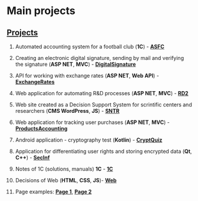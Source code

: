 # Main projects

## [Projects][]
[Projects]: https://smylebifa.github.io/projects.html

1. Automated accounting system for a football club (**1C**) - **[ASFC](https://github.com/smylebifa/Notes1C/tree/main/SolutionsOfTasks/FootballClubSystem)**

1. Creating an electronic digital signature, sending by mail and verifying the signature (**ASP NET**, **MVC**) - **[DigitalSignature](https://github.com/smylebifa/CreateAndSendSignatureByGmail)**

1. API for working with exchange rates (**ASP NET**, **Web API**) - **[ExchangeRates](https://github.com/smylebifa/ExchangeRates)**

1. Web application for automating R&D processes (**ASP NET**, **MVC**) - **[RD2](https://github.com/smylebifa/RD2)** 

1. Web site created as a Decision Support System for scrintific centers and researchers (**CMS WordPress**, **JS**) - **[SNTR](https://github.com/smylebifa/SNTR)** 

1. Web application for tracking user purchases (**ASP NET**, **MVC**) - **[ProductsAccounting](https://github.com/smylebifa/ProductsAccounting)**

1. Android application - cryptography test (**Kotlin**) - **[CryptQuiz](https://github.com/smylebifa/CryptQuiz)**

1. Application for differentiating user rights and storing encrypted data (**Qt**, **C++**) - **[SecInf](https://github.com/smylebifa/SecInf2)**

1. Notes of 1C (solutions, manuals) **1C** - **[1C](https://github.com/smylebifa/1C)**

1. Decisions of Web (**HTML**, **CSS**, **JS**)- **[Web](https://github.com/smylebifa/SolutionsWeb)**

1. Page examples: **[Page 1](https://smylebifa.github.io/page1.html)**, **[Page 2](https://smylebifa.github.io/page2.html)**

